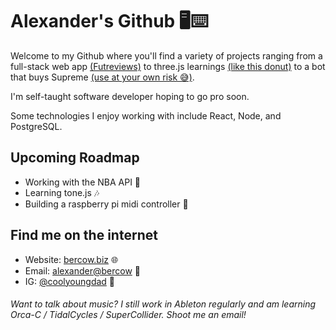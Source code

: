 # Alexander's Github 🖥⌨️

Welcome to my Github where you'll find a variety of projects ranging from a full-stack web app [(Futreviews)](http://www.fut.reviews) to three.js learnings [(like this donut)](http://ab-donut.superhi.com/) to a bot that buys Supreme [(use at your own risk 😅)](https://github.com/coolyoungdad/preme-bot).

I'm self-taught software developer hoping to go pro soon.

Some technologies I enjoy working with include React, Node, and PostgreSQL. 

## Upcoming Roadmap

- Working with the NBA API 🏀
- Learning tone.js 🎶
- Building a raspberry pi midi controller 🍓

## Find me on the internet

- Website: [bercow.biz](bercow.biz) 🌐
- Email: [alexander@bercow](mailto:alexander@bercow.com) 📧
- IG: [@coolyoungdad](https://www.instagram.com/coolyoungdad/) 📸

###### Want to talk about music? I still work in Ableton regularly and am learning Orca-C / TidalCycles / SuperCollider. Shoot me an email! 
